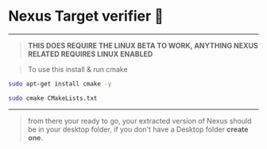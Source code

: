 # Nexus Target verifier 🎯
---
> **THIS DOES REQUIRE THE LINUX BETA TO WORK, ANYTHING NEXUS RELATED REQUIRES LINUX ENABLED**

> To use this install & run cmake
```bash
sudo apt-get install cmake -y
```

```bash 
sudo cmake CMakeLists.txt
```
---
> from there your ready to go, your extracted version of Nexus should be in your desktop folder, if you don't have a Desktop folder **create one**.
